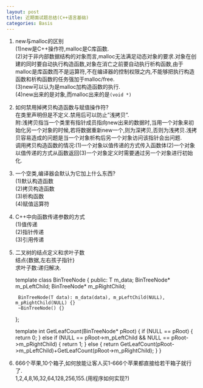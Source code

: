 ```yaml
---
layout: post
title: 近期面试题总结(C++语言基础)
categories: Basis
---
```


1. new与malloc的区别  
(1)new是C++操作符,malloc是C库函数.  
(2)对于非内部数据结构的对象而言,malloc无法满足动态对象的要求.对象在创建的同时要自动执行构造函数,对象在消亡之前要自动执行析构函数,由于malloc是库函数而不是运算符,不在编译器的控制权限之内,不能够把执行构造函数和析构函数的任务强加于malloc/free.  
(3)new可以认为是malloc加构造函数的执行.  
(4)new出来的是对象,而malloc出来的是`(void *)`  

2. 如何禁用掉拷贝构造函数与赋值操作符?  
在类里声明但是不定义.禁用后可以防止”浅拷贝”.  
附:浅拷贝指当一个类里有指针成员指向new出来的数据时,当用一个对象来初始化另一个对象的时候,若将数据重新new一个,则为深拷贝,否则为浅拷贝.浅拷贝容易造成的问题是当一个对象析构后另一个对象访问该指针会出问题.  
调用拷贝构造函数的情况:(1)一个对象以值传递的方式传入函数体(2)一个对象以值传递的方式从函数返回(3)一个对象定义时需要通过另一个对象进行初始化.  

3. 一个空类,编译器会默认为它加上什么东西?  
(1)默认构造函数  
(2)拷贝构造函数  
(3)析构函数  
(4)赋值运算符  

4. C++中向函数传递参数的方式  
(1)值传递  
(2)指针传递  
(3)引用传递  

5. 二叉树的结点定义和求叶子数  
结点{数据,左右孩子指针}  
求叶子数:递归解决.  

    template<typename T>
    class BinTreeNode
    {
    public:
        T m_data;
        BinTreeNode* m_pLeftChild;
        BinTreeNode* m_pRightChild;
        
        BinTreeNode(T data): m_data(data), m_pLeftChild(NULL), m_pRightChild(NULL) {}
        ~BinTreeNode() {}
    };
    
    template<typename T>
    int GetLeafCount(BinTreeNode<T>* pRoot)
    {
        if (NULL == pRoot)
        {
            return 0;
        }
        else if (NULL == pRoot->m_pLeftChild && NULL == pRoot->m_pRightChild)
        {
            return 1;
        }
        else
        {
            return GetLeafCount(pRoot->m_pLeftChild)+GetLeafCount(pRoot->m_pRightChild);
        }
    }

6. 666个苹果,10个箱子,如何放能让客人买1-666个苹果都直接给若干箱子就行了.  
1,2,4,8,16,32,64,128,256,155.(用程序如何实现?)  
